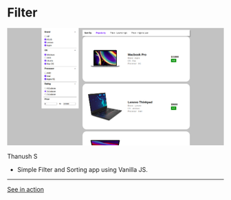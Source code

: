 #   Filter

![screenshot](./screenshot/Screenshot.png)

Thanush S

-   Simple Filter and Sorting app using Vanilla JS.

---

[See in action](https://thanushsiva.github.io/Filter)
